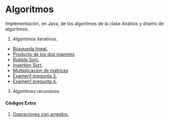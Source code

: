 # Algoritmos

Implementación, en Java, de los algoritmos de la clase Análisis y diseño de algoritmos.

1. Algoritmos iterativos.
- [Búsqueda lineal.](src/main/java/org/examples/t1_intro/Ej01_BusqedaLineal.java)
- [Producto de los dos mayores](src/main/java/org/examples/t1_intro/Ej02_Producto2mayores.java)
- [Bubble Sort.](src/main/java/org/examples/t1_intro/Ej03_BubbleSort.java)
- [Insertion Sort.](src/main/java/org/examples/t1_intro/Ej04_insertionSort.java)
- [Multiplicación de matrices](src/main/java/org/examples/t1_intro/Ej05_matrixMulti.java)
- [Examen1 pregunta 3.](src/main/java/org/examples/t1_intro/Ej06_examen1Preg3.java)
- [Examen1 pregunta 4.](src/main/java/org/examples/t1_intro/Ej07_examen1Preg4.java)

3. Algoritmos recursivos.
 
#### Códigos Extra
1. [Operaciones con arreglos.](src/main/java/org/examples/arreglos/OpsMatrices.java)
